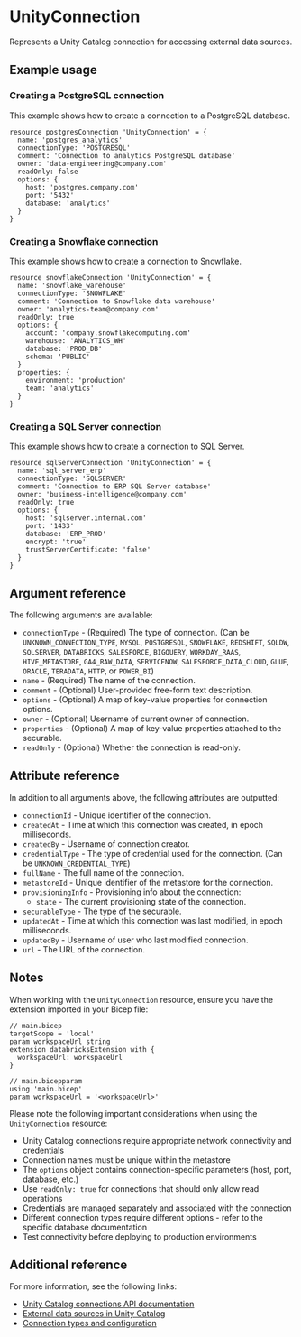 ﻿---
category: "Unity Catalog"
---

# UnityConnection

Represents a Unity Catalog connection for accessing external data sources.

## Example usage

### Creating a PostgreSQL connection

This example shows how to create a connection to a PostgreSQL database.

```bicep
resource postgresConnection 'UnityConnection' = {
  name: 'postgres_analytics'
  connectionType: 'POSTGRESQL'
  comment: 'Connection to analytics PostgreSQL database'
  owner: 'data-engineering@company.com'
  readOnly: false
  options: {
    host: 'postgres.company.com'
    port: '5432'
    database: 'analytics'
  }
}
```

### Creating a Snowflake connection

This example shows how to create a connection to Snowflake.

```bicep
resource snowflakeConnection 'UnityConnection' = {
  name: 'snowflake_warehouse'
  connectionType: 'SNOWFLAKE'
  comment: 'Connection to Snowflake data warehouse'
  owner: 'analytics-team@company.com'
  readOnly: true
  options: {
    account: 'company.snowflakecomputing.com'
    warehouse: 'ANALYTICS_WH'
    database: 'PROD_DB'
    schema: 'PUBLIC'
  }
  properties: {
    environment: 'production'
    team: 'analytics'
  }
}
```

### Creating a SQL Server connection

This example shows how to create a connection to SQL Server.

```bicep
resource sqlServerConnection 'UnityConnection' = {
  name: 'sql_server_erp'
  connectionType: 'SQLSERVER'
  comment: 'Connection to ERP SQL Server database'
  owner: 'business-intelligence@company.com'
  readOnly: true
  options: {
    host: 'sqlserver.internal.com'
    port: '1433'
    database: 'ERP_PROD'
    encrypt: 'true'
    trustServerCertificate: 'false'
  }
}
```

## Argument reference

The following arguments are available:

- `connectionType` - (Required) The type of connection. (Can be `UNKNOWN_CONNECTION_TYPE`, `MYSQL`, `POSTGRESQL`, `SNOWFLAKE`, `REDSHIFT`, `SQLDW`, `SQLSERVER`, `DATABRICKS`, `SALESFORCE`, `BIGQUERY`, `WORKDAY_RAAS`, `HIVE_METASTORE`, `GA4_RAW_DATA`, `SERVICENOW`, `SALESFORCE_DATA_CLOUD`, `GLUE`, `ORACLE`, `TERADATA`, `HTTP`, or `POWER_BI`)
- `name` - (Required) The name of the connection.
- `comment` - (Optional) User-provided free-form text description.
- `options` - (Optional) A map of key-value properties for connection options.
- `owner` - (Optional) Username of current owner of connection.
- `properties` - (Optional) A map of key-value properties attached to the securable.
- `readOnly` - (Optional) Whether the connection is read-only.

## Attribute reference

In addition to all arguments above, the following attributes are outputted:

- `connectionId` - Unique identifier of the connection.
- `createdAt` - Time at which this connection was created, in epoch milliseconds.
- `createdBy` - Username of connection creator.
- `credentialType` - The type of credential used for the connection. (Can be `UNKNOWN_CREDENTIAL_TYPE`)
- `fullName` - The full name of the connection.
- `metastoreId` - Unique identifier of the metastore for the connection.
- `provisioningInfo` - Provisioning info about the connection:
  - `state` - The current provisioning state of the connection.
- `securableType` - The type of the securable.
- `updatedAt` - Time at which this connection was last modified, in epoch milliseconds.
- `updatedBy` - Username of user who last modified connection.
- `url` - The URL of the connection.

## Notes

When working with the `UnityConnection` resource, ensure you have the extension imported in your Bicep file:

```bicep
// main.bicep
targetScope = 'local'
param workspaceUrl string
extension databricksExtension with {
  workspaceUrl: workspaceUrl
}

// main.bicepparam
using 'main.bicep'
param workspaceUrl = '<workspaceUrl>'
```

Please note the following important considerations when using the `UnityConnection` resource:

- Unity Catalog connections require appropriate network connectivity and credentials
- Connection names must be unique within the metastore
- The `options` object contains connection-specific parameters (host, port, database, etc.)
- Use `readOnly: true` for connections that should only allow read operations
- Credentials are managed separately and associated with the connection
- Different connection types require different options - refer to the specific database documentation
- Test connectivity before deploying to production environments

## Additional reference

For more information, see the following links:

- [Unity Catalog connections API documentation][00]
- [External data sources in Unity Catalog][01]
- [Connection types and configuration][02]

<!-- Link reference definitions -->
[00]: https://docs.databricks.com/api/azure/workspace/connections/create
[01]: https://docs.databricks.com/connect/unity-catalog/index.html
[02]: https://docs.databricks.com/connect/unity-catalog/external-locations.html

